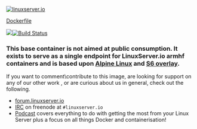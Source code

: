 [linuxserverurl]: https://linuxserver.io
[forumurl]: https://forum.linuxserver.io
[ircurl]: https://www.linuxserver.io/irc/
[podcasturl]: https://www.linuxserver.io/podcast/

[![linuxserver.io](https://raw.githubusercontent.com/linuxserver/docker-templates/master/linuxserver.io/img/linuxserver_medium.png)][linuxserverurl]

[Dockerfile](https://github.com/linuxserver/docker-baseimage-alpine-armhf/blob/master/Dockerfile)

[![](https://images.microbadger.com/badges/image/lsiobase/alpine.armhf.svg)](https://microbadger.com/images/lsiobase/alpine.armhf "Get your own image badge on microbadger.com")[![Build Status](http://jenkins.linuxserver.io:8080/job/Dockers/job/BaseImages-armhf-3.5//job/lsiobase-alpine.armhf-3.5//badge/icon)](http://jenkins.linuxserver.io:8080/job/Dockers/job/BaseImages-armhf-3.5//job/lsiobase-alpine.armhf-3.5/)

### This base container is not aimed at public consumption. It exists to serve as a single endpoint for LinuxServer.io armhf containers and is based upon [Alpine Linux](https://hub.docker.com/_/alpine/) and [S6 overlay](https://github.com/just-containers/s6-overlay).

If you want to comment\contribute to this image, are looking for support on any of our other work , or are curious about us in general, check out the following.

* [forum.linuxserver.io][forumurl]
* [IRC][ircurl] on freenode at `#linuxserver.io`
* [Podcast][podcasturl] covers everything to do with getting the most from your Linux Server plus a focus on all things Docker and containerisation!
